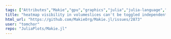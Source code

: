 ```yaml
---
tags: ["Attributes","Makie","gpu","graphics","julia","julia-language","plot","plotting","visualization"]
title: "heatmap visibility in volumeslices can't be toggled independently"
html_url: "https://github.com/MakieOrg/Makie.jl/issues/2873"
user: "tomchor"
repo: "JuliaPlots/Makie.jl"
---
```


